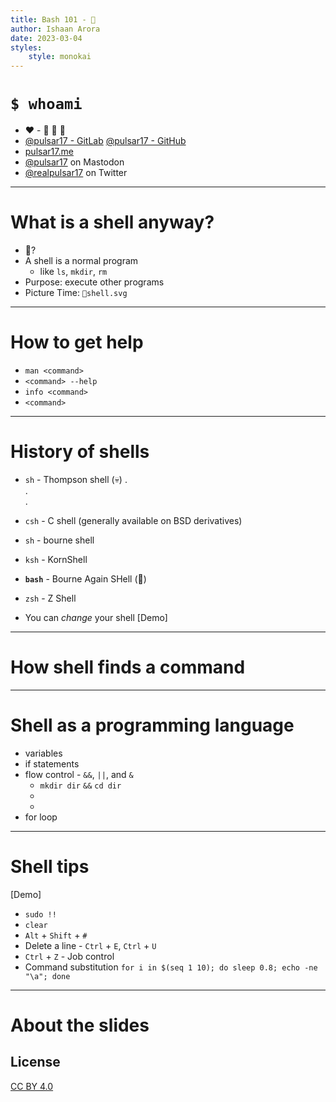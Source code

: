 ```yaml
---
title: Bash 101 - 🐚
author: Ishaan Arora
date: 2023-03-04
styles:
    style: monokai
---
```


# `$ whoami`
- ♥ - 🐍 🐧 🎨
- [@pulsar17 - GitLab](https://gitlab.com/pulsar17) [@pulsar17 - GitHub](https://github.com/pulsar17)
- [pulsar17.me](https://pulsar17.me)
- [@pulsar17](https://mastodon.social/@pulsar17) on Mastodon
- [@realpulsar17](https://twitter.com/realpulsar17) on Twitter

---------

# What is a shell anyway?
- 🐚?
- A shell is a normal program
    - like `ls`, `mkdir`, `rm`
- Purpose: execute other programs
- Picture Time: `📎shell.svg`

---------

# How to get help 
- `man <command>`
- `<command> --help`
- `info <command>`
- `<command>`

---------

# History of shells
- `sh` - Thompson shell (💀)
.  
.  
.  
- `csh` - C shell (generally available on BSD derivatives)
- `sh` - bourne shell
- `ksh` - KornShell
- **`bash`** - Bourne Again SHell (🐚)
- `zsh` - Z Shell

- You can *change* your shell [Demo]

--------
# How shell finds a command
--------

# Shell as a programming language
- variables
- if statements 
- flow control - `&&`, `||`, and `&`
    - `mkdir dir` `&&` `cd dir`
    -
    -
- for loop

--------

# Shell tips
[Demo]
- `sudo !!`
- `clear`
- `Alt` + `Shift` + `#`
- Delete a line - `Ctrl` + `E`, `Ctrl` + `U`
- `Ctrl` + `Z` - Job control
- Command substitution `for i in $(seq 1 10); do sleep 0.8; echo -ne "\a"; done`

-------

# About the slides

## License
[CC BY 4.0](https://creativecommons.org/licenses/by/4.0/)

